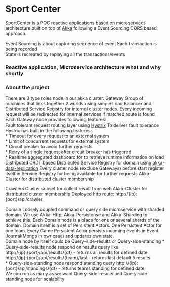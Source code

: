 Sport Center
================
SportCenter is a POC reactive applications based on microservices architecture 
built on top of [Akka](akka.io) following a Event Sourcing CQRS based approach.


Event Sourcing is about capturing sequence of event 
  Each transaction is being recorded     
  State is recreated by replaying all the transactions/events

### Reactive application, Microservice architecture what and why shortly ###

### About the project ###

There are 3 type roles node in our akka cluster:
  Gateway    Group of machines that links together 2 worlds using simple Load Balancer and Distributed Service Registry for internal cluster nodes.
             Every incoming request will be redirected for internal services if matched route is found                 
             Each Gateway node provides following features:               
               Fault tolerant request routing layer using [Hystrix]( http://hystrix.github.com)
                 To deliver fault tolerance Hystrix has built in the following features:             
                  * Timeout for every request to an external system             
                  * Limit of concurrent requests for external system             
                  * Circuit breaker to avoid further requests             
                  * Retry of a single request after circuit breaker has triggered             
                  * Realtime aggregated dashboard for to retrieve runtime information on load
               Distributed CRDT based Distributed Service Registry for domain using [akka-data-replication](https://github.com/patriknw/akka-data-replication)
                  Every cluster node (exclude Gateways) before start register itself in Service Registry 
                  for being available for further requests
               Akka-Cluster for distributed cluster membership                
  
  Crawlers   Cluster subset for collect result from web
             Akka-Cluster for distributed cluster membership
             Deployed http route: http://{ip}:{port}/api/crawler
  
  Domain     Loosely coupled command or query side microservice with sharded domain. 
             We use Akka-Http, Akka-Persistense and Akka-Sharding to achieve this.
             Each Domain node is a place for one or several shards of the domain. Domain itself is a set of Persistent Actors. 
             One Persistent Actor for one team. Every Game Persistent Actor persists incoming events in Event Journal(Mongo in owr case) and updates own state.                                                      
             Domain node by itself could be Query-side-results or Query-side-standing
             * Query-side-results node respond on results query like                  
                  http://{ip}:{port}/api/results/{dt} - returns all results for defined date              
                  http://{ip}:{port}/api/results/{team}/last - returns last default 5 results            
             * Query-side-standing node respond standing query 
                  http://{ip}:{port}/api/standings/{dt} - returns teams standing for defined date              
             We can run as many as we want Query-side-results and Query-side-standing node for scalability 
